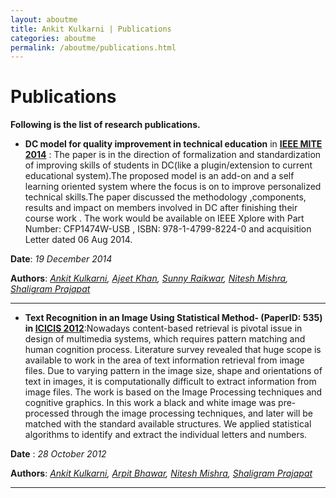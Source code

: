 ```yaml
---
layout: aboutme
title: Ankit Kulkarni | Publications
categories: aboutme
permalink: /aboutme/publications.html
---
```


Publications
=============

**Following is the list of research publications.**

* **DC model for quality improvement in technical education** in **[IEEE MITE 2014](http://ieeemite2014.com/)** : The paper is in the direction of formalization and standardization of improving skills of students in DC(like a plugin/extension to current educational system).The proposed model is an add-on and a self learning oriented system where the focus is on to improve personalized technical skills.The paper discussed the methodology ,components, results and impact on members involved in DC after finishing their course work . The work would be available on IEEE Xplore with Part Number: CFP1474W-USB , ISBN: 978-1-4799-8224-0 and acquisition Letter dated 06 Aug 2014.

**Date**: *19 December 2014*

**Authors**: *[Ankit Kulkarni]({{site.url}}), [Ajeet Khan](http://in.linkedin.com/pub/ajeet-khan/32/724/20b), [Sunny Raikwar](http://in.linkedin.com/pub/sunny-raikwar/43/9aa/249), [Nitesh Mishra](http://in.linkedin.com/pub/nitesh-mishra/56/573/120/), [Shaligram Prajapat](https://sites.google.com/site/shaligramiipsdavvindore/)*

<hr>


* **Text Recognition in an Image Using Statistical Method- (PaperID: 535) in [ICICIS 2012](http://www.icicis2012.org/)**:Nowadays content-based retrieval is pivotal issue in design of multimedia systems, which requires pattern matching and human cognition process. Literature survey revealed that huge scope is available to work in the area of text information retrieval from image files. Due to varying pattern in the image size, shape and orientations of text in images, it is computationally difficult to extract information from image files. The work is based on the Image Processing techniques and cognitive graphics. In this work a black and white image was pre-processed through the image processing techniques, and later will be matched with the standard available structures. We applied statistical algorithms to identify and extract the individual letters and numbers.

**Date** : *28 October 2012*

**Authors**: *[Ankit Kulkarni]({{site.url}}), [Arpit Bhawar](http://goo.gl/FT0Tm9), [Nitesh Mishra](http://in.linkedin.com/pub/nitesh-mishra/56/573/120/), [Shaligram Prajapat](https://sites.google.com/site/shaligramiipsdavvindore/)* 


<hr>
